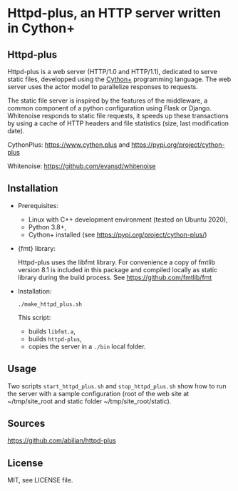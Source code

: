 # Httpd-plus, an HTTP server written in Cython+

## Httpd-plus

Httpd-plus is a web server (HTTP/1.0 and HTTP/1.1), dedicated to serve static files,
developped using the [Cython+](https://cython.plus/) programming language. 
The web server uses the actor model to parallelize responses to requests.

The static file server is inspired by the features of the middleware, a common
component of a python configuration using Flask or Django. Whitenoise responds to
static file requests, it speeds up these transactions by using a cache of HTTP headers
and file statistics (size, last modification date).

CythonPlus: https://www.cython.plus and https://pypi.org/project/cython-plus

Whitenoise: https://github.com/evansd/whitenoise


## Installation

- Prerequisites:
    - Linux with C++ development environment (tested on Ubuntu 2020),
    - Python 3.8+,
    - Cython+ installed (see https://pypi.org/project/cython-plus/)

- {fmt} library:

    Httpd-plus uses the libfmt library. For convenience a copy of fmtlib version 8.1
    is included in this package and compiled locally as static library during the build
    process.
    See https://github.com/fmtlib/fmt

- Installation:

    `./make_httpd_plus.sh`

    This script:
    - builds `libfmt.a`,
    - builds `httpd-plus`,
    - copies the server in a `./bin` local folder.


## Usage

Two scripts `start_httpd_plus.sh` and `stop_httpd_plus.sh` show how to run the server
with a sample configuration (root of the web site at ~/tmp/site_root and static
folder ~/tmp/site_root/static).


## Sources

https://github.com/abilian/httpd-plus


## License

MIT, see LICENSE file.
